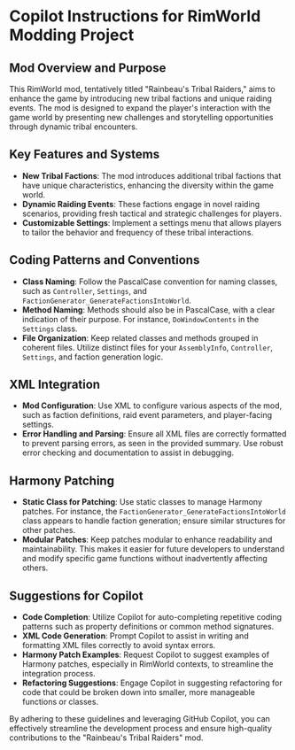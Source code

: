 # Copilot Instructions for RimWorld Modding Project

## Mod Overview and Purpose
This RimWorld mod, tentatively titled "Rainbeau's Tribal Raiders," aims to enhance the game by introducing new tribal factions and unique raiding events. The mod is designed to expand the player's interaction with the game world by presenting new challenges and storytelling opportunities through dynamic tribal encounters.

## Key Features and Systems
- **New Tribal Factions**: The mod introduces additional tribal factions that have unique characteristics, enhancing the diversity within the game world.
- **Dynamic Raiding Events**: These factions engage in novel raiding scenarios, providing fresh tactical and strategic challenges for players.
- **Customizable Settings**: Implement a settings menu that allows players to tailor the behavior and frequency of these tribal interactions.

## Coding Patterns and Conventions
- **Class Naming**: Follow the PascalCase convention for naming classes, such as `Controller`, `Settings`, and `FactionGenerator_GenerateFactionsIntoWorld`.
- **Method Naming**: Methods should also be in PascalCase, with a clear indication of their purpose. For instance, `DoWindowContents` in the `Settings` class.
- **File Organization**: Keep related classes and methods grouped in coherent files. Utilize distinct files for your `AssemblyInfo`, `Controller`, `Settings`, and faction generation logic.

## XML Integration
- **Mod Configuration**: Use XML to configure various aspects of the mod, such as faction definitions, raid event parameters, and player-facing settings.
- **Error Handling and Parsing**: Ensure all XML files are correctly formatted to prevent parsing errors, as seen in the provided summary. Use robust error checking and documentation to assist in debugging.

## Harmony Patching
- **Static Class for Patching**: Use static classes to manage Harmony patches. For instance, the `FactionGenerator_GenerateFactionsIntoWorld` class appears to handle faction generation; ensure similar structures for other patches.
- **Modular Patches**: Keep patches modular to enhance readability and maintainability. This makes it easier for future developers to understand and modify specific game functions without inadvertently affecting others.

## Suggestions for Copilot
- **Code Completion**: Utilize Copilot for auto-completing repetitive coding patterns such as property definitions or common method signatures.
- **XML Code Generation**: Prompt Copilot to assist in writing and formatting XML files correctly to avoid syntax errors.
- **Harmony Patch Examples**: Request Copilot to suggest examples of Harmony patches, especially in RimWorld contexts, to streamline the integration process.
- **Refactoring Suggestions**: Engage Copilot in suggesting refactoring for code that could be broken down into smaller, more manageable functions or classes.

By adhering to these guidelines and leveraging GitHub Copilot, you can effectively streamline the development process and ensure high-quality contributions to the "Rainbeau's Tribal Raiders" mod.
